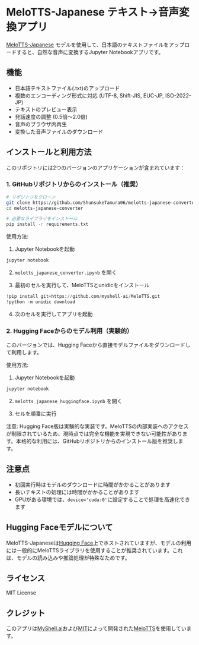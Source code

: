 # MeloTTS-Japanese テキスト→音声変換アプリ

[MeloTTS-Japanese](https://huggingface.co/myshell-ai/MeloTTS-Japanese) モデルを使用して、日本語のテキストファイルをアップロードすると、自然な音声に変換するJupyter Notebookアプリです。

## 機能

- 日本語テキストファイル(.txt)のアップロード
- 複数のエンコーディング形式に対応 (UTF-8, Shift-JIS, EUC-JP, ISO-2022-JP)
- テキストのプレビュー表示
- 発話速度の調整 (0.5倍～2.0倍)
- 音声のブラウザ内再生
- 変換した音声ファイルのダウンロード

## インストールと利用方法

このリポジトリには2つのバージョンのアプリケーションが含まれています：

### 1. GitHubリポジトリからのインストール（推奨）

```bash
# リポジトリをクローン
git clone https://github.com/ShunsukeTamura06/melotts-japanese-converter.git
cd melotts-japanese-converter

# 必要なライブラリをインストール
pip install -r requirements.txt
```

使用方法:

1. Jupyter Notebookを起動

```bash
jupyter notebook
```

2. `melotts_japanese_converter.ipynb` を開く

3. 最初のセルを実行して、MeloTTSとunidicをインストール

```python
!pip install git+https://github.com/myshell-ai/MeloTTS.git
!python -m unidic download
```

4. 次のセルを実行してアプリを起動

### 2. Hugging Faceからのモデル利用（実験的）

このバージョンでは、Hugging Faceから直接モデルファイルをダウンロードして利用します。

使用方法:

1. Jupyter Notebookを起動

```bash
jupyter notebook
```

2. `melotts_japanese_huggingface.ipynb` を開く

3. セルを順番に実行

注意: Hugging Face版は実験的な実装です。MeloTTSの内部実装へのアクセスが制限されているため、現時点では完全な機能を実現できない可能性があります。本格的な利用には、GitHubリポジトリからのインストール版を推奨します。

## 注意点

- 初回実行時はモデルのダウンロードに時間がかかることがあります
- 長いテキストの処理には時間がかかることがあります
- GPUがある環境では、`device='cuda:0'`に設定することで処理を高速化できます

## Hugging Faceモデルについて

MeloTTS-Japaneseは[Hugging Face](https://huggingface.co/myshell-ai/MeloTTS-Japanese)上でホストされていますが、モデルの利用には一般的にMeloTTSライブラリを使用することが推奨されています。これは、モデルの読み込みや推論処理が特殊なためです。

## ライセンス

MIT License

## クレジット

このアプリは[MyShell.ai](https://myshell.ai)および[MIT](https://www.mit.edu/)によって開発された[MeloTTS](https://github.com/myshell-ai/MeloTTS)を使用しています。